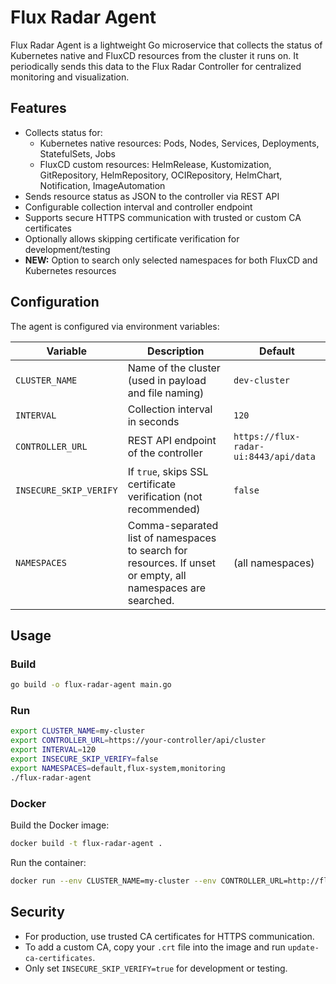 # Flux Radar Agent

Flux Radar Agent is a lightweight Go microservice that collects the status of Kubernetes native and FluxCD resources from the cluster it runs on. It periodically sends this data to the Flux Radar Controller for centralized monitoring and visualization.

## Features

- Collects status for:
  - Kubernetes native resources: Pods, Nodes, Services, Deployments, StatefulSets, Jobs
  - FluxCD custom resources: HelmRelease, Kustomization, GitRepository, HelmRepository, OCIRepository, HelmChart, Notification, ImageAutomation
- Sends resource status as JSON to the controller via REST API
- Configurable collection interval and controller endpoint
- Supports secure HTTPS communication with trusted or custom CA certificates
- Optionally allows skipping certificate verification for development/testing
- **NEW:** Option to search only selected namespaces for both FluxCD and Kubernetes resources

## Configuration

The agent is configured via environment variables:

| Variable                | Description                                                      | Default                      |
|-------------------------|------------------------------------------------------------------|------------------------------|
| `CLUSTER_NAME`          | Name of the cluster (used in payload and file naming)            | `dev-cluster`                |
| `INTERVAL`              | Collection interval in seconds                                   | `120`                        |
| `CONTROLLER_URL`        | REST API endpoint of the controller                              | `https://flux-radar-ui:8443/api/data` |
| `INSECURE_SKIP_VERIFY`  | If `true`, skips SSL certificate verification (not recommended)  | `false`                      |
| `NAMESPACES`            | Comma-separated list of namespaces to search for resources. If unset or empty, all namespaces are searched. | (all namespaces)             |

## Usage

### Build

```sh
go build -o flux-radar-agent main.go
```

### Run

```sh
export CLUSTER_NAME=my-cluster
export CONTROLLER_URL=https://your-controller/api/cluster
export INTERVAL=120
export INSECURE_SKIP_VERIFY=false
export NAMESPACES=default,flux-system,monitoring
./flux-radar-agent
```

### Docker

Build the Docker image:

```sh
docker build -t flux-radar-agent .
```

Run the container:

```sh
docker run --env CLUSTER_NAME=my-cluster --env CONTROLLER_URL=http://flux-radar-ui:8080/api/data --env NAMESPACES=default,flux-system flux-radar-agent
```

## Security

- For production, use trusted CA certificates for HTTPS communication.
- To add a custom CA, copy your `.crt` file into the image and run `update-ca-certificates`.
- Only set `INSECURE_SKIP_VERIFY=true` for development or testing.
